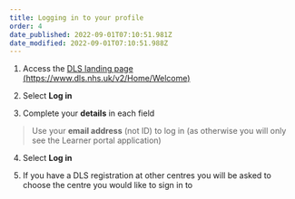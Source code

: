 ```yaml
---
title: Logging in to your profile
order: 4
date_published: 2022-09-01T07:10:51.981Z
date_modified: 2022-09-01T07:10:51.988Z
---
```

1. Access the [DLS landing page (https://www.dls.nhs.uk/v2/Home/Welcome​)](https://www.dls.nhs.uk/v2/Home/Welcome​)

2. Select **Log in​**

3. Complete your **details** in each field​

> Use your **email address** (not ID) to log in​ (as otherwise you will only see the Learner portal application)

4. Select **Log in​**

5. If you have a DLS registration at other centres you will be asked to choose the centre you would like to sign in to